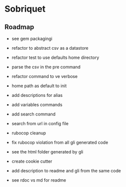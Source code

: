 # Sobriquet

## Roadmap

- see gem packagingi
- refactor to abstract csv as a datastore 
- refactor test to use defaults home directory
- parse the csv in the pre command
- refactor command to ve verbose

- home path as default to init
- add descriptions for alias
- add variables commands
- add search command
- search from url in config file
- rubocop cleanup
- fix rubocop violation from all gli generated code
- see the html folder generated by gli
- create cookie cutter 
- add description to readme and gli from the same code
- see rdoc vs md for readme
